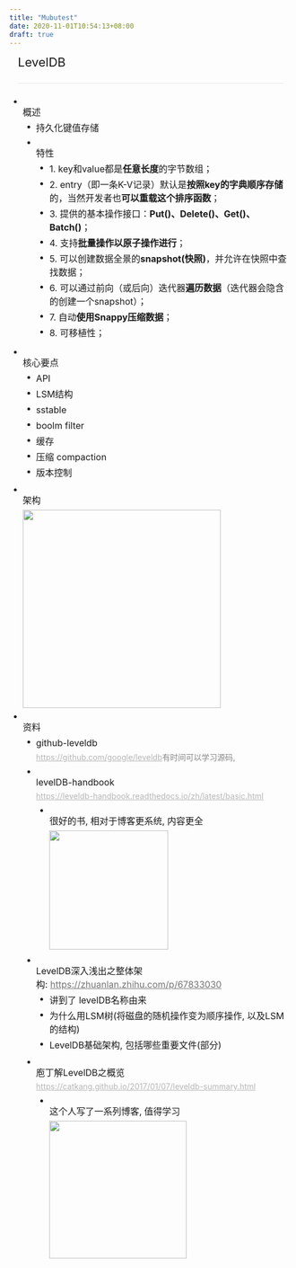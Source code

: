 ```yaml
---
title: "Mubutest"
date: 2020-11-01T10:54:13+08:00
draft: true
---
```




<div class="export-wrapper"><div style="font-size: 22px; padding: 0 15px 0;"><div style="padding-bottom: 24px">LevelDB</div><div style="background: #e5e6e8; height: 1px; margin-bottom: 20px;"></div></div><ul style="list-style: disc outside;"><li style="line-height: 24px;"><span class="content mubu-node" style="line-height: 24px; min-height: 24px; font-size: 16px; padding: 2px 0px; display: inline-block; vertical-align: top;">概述</span><ul class="children" style="list-style: disc outside; padding-bottom: 4px;"><li style="line-height: 24px;"><span class="content mubu-node" style="line-height: 24px; min-height: 24px; font-size: 16px; padding: 2px 0px; display: inline-block; vertical-align: top;">持久化键值存储</span></li><li style="line-height: 24px;"><span class="content mubu-node" style="line-height: 24px; min-height: 24px; font-size: 16px; padding: 2px 0px; display: inline-block; vertical-align: top;">特性</span><ul class="children" style="list-style: disc outside; padding-bottom: 4px;"><li style="line-height: 24px;"><span class="content mubu-node" style="line-height: 24px; min-height: 24px; font-size: 16px; padding: 2px 0px; display: inline-block; vertical-align: top;">1. key和value都是<span class="bold" style="font-weight: bold;">任意长度</span>的字节数组；</span></li><li style="line-height: 24px;"><span class="content mubu-node" style="line-height: 24px; min-height: 24px; font-size: 16px; padding: 2px 0px; display: inline-block; vertical-align: top;">2. entry（即一条K-V记录）默认是<span class="bold" style="font-weight: bold;">按照key的字典顺序存储</span>的，当然开发者也<span class="bold" style="font-weight: bold;">可以重载这个排序函数</span>；</span></li><li style="line-height: 24px;"><span class="content mubu-node" style="line-height: 24px; min-height: 24px; font-size: 16px; padding: 2px 0px; display: inline-block; vertical-align: top;">3. 提供的基本操作接口：<span class="bold" style="font-weight: bold;">Put()、Delete()、Get()、Batch()</span>；</span></li><li style="line-height: 24px;"><span class="content mubu-node" style="line-height: 24px; min-height: 24px; font-size: 16px; padding: 2px 0px; display: inline-block; vertical-align: top;">4. 支持<span class="bold" style="font-weight: bold;">批量操作以原子操作进行</span>；</span></li><li style="line-height: 24px;"><span class="content mubu-node" style="line-height: 24px; min-height: 24px; font-size: 16px; padding: 2px 0px; display: inline-block; vertical-align: top;">5. 可以创建数据全景的<span class="bold" style="font-weight: bold;">snapshot(快照)</span>，并允许在快照中查找数据；</span></li><li style="line-height: 24px;"><span class="content mubu-node" style="line-height: 24px; min-height: 24px; font-size: 16px; padding: 2px 0px; display: inline-block; vertical-align: top;">6. 可以通过前向（或后向）迭代器<span class="bold" style="font-weight: bold;">遍历数据</span>（迭代器会隐含的创建一个snapshot）；</span></li><li style="line-height: 24px;"><span class="content mubu-node" style="line-height: 24px; min-height: 24px; font-size: 16px; padding: 2px 0px; display: inline-block; vertical-align: top;">7. 自动<span class="bold" style="font-weight: bold;">使用Snappy压缩数据</span>；</span></li><li style="line-height: 24px;"><span class="content mubu-node" style="line-height: 24px; min-height: 24px; font-size: 16px; padding: 2px 0px; display: inline-block; vertical-align: top;">8. 可移植性；</span></li></ul></li></ul></li><li style="line-height: 24px;"><span class="content mubu-node" style="line-height: 24px; min-height: 24px; font-size: 16px; padding: 2px 0px; display: inline-block; vertical-align: top;">核心要点</span><ul class="children" style="list-style: disc outside; padding-bottom: 4px;"><li style="line-height: 24px;"><span class="content mubu-node" style="line-height: 24px; min-height: 24px; font-size: 16px; padding: 2px 0px; display: inline-block; vertical-align: top;">API</span></li><li style="line-height: 24px;"><span class="content mubu-node" style="line-height: 24px; min-height: 24px; font-size: 16px; padding: 2px 0px; display: inline-block; vertical-align: top;">LSM结构</span></li><li style="line-height: 24px;"><span class="content mubu-node" style="line-height: 24px; min-height: 24px; font-size: 16px; padding: 2px 0px; display: inline-block; vertical-align: top;">sstable</span></li><li style="line-height: 24px;"><span class="content mubu-node" style="line-height: 24px; min-height: 24px; font-size: 16px; padding: 2px 0px; display: inline-block; vertical-align: top;">boolm filter</span></li><li style="line-height: 24px;"><span class="content mubu-node" style="line-height: 24px; min-height: 24px; font-size: 16px; padding: 2px 0px; display: inline-block; vertical-align: top;">缓存</span></li><li style="line-height: 24px;"><span class="content mubu-node" style="line-height: 24px; min-height: 24px; font-size: 16px; padding: 2px 0px; display: inline-block; vertical-align: top;">压缩 compaction</span></li><li style="line-height: 24px;"><span class="content mubu-node" style="line-height: 24px; min-height: 24px; font-size: 16px; padding: 2px 0px; display: inline-block; vertical-align: top;">版本控制</span></li></ul></li><li style="line-height: 24px;"><span class="content mubu-node" images="%5B%7B%22id%22%3A%2237e17581b23cd00e4-2603194%22%2C%22uri%22%3A%22document_image%2F9a892e2b-43e6-40e9-9880-46cf0b6ae754-2603194.jpg%22%2C%22ow%22%3A482%2C%22oh%22%3A444%2C%22w%22%3A353%7D%5D" style="line-height: 24px; min-height: 24px; font-size: 16px; padding: 2px 0px; display: inline-block; vertical-align: top;">架构</span><div style="padding: 3px 0"><img src="https://img.mubu.com/document_image/9a892e2b-43e6-40e9-9880-46cf0b6ae754-2603194.jpg" style="max-width: 720px; width: 353px;" class="attach-img"></div></li><li style="line-height: 24px;"><span class="content mubu-node" style="line-height: 24px; min-height: 24px; font-size: 16px; padding: 2px 0px; display: inline-block; vertical-align: top;">资料</span><ul class="children" style="list-style: disc outside; padding-bottom: 4px;"><li style="line-height: 24px;"><span class="content mubu-node" style="line-height: 24px; min-height: 24px; font-size: 16px; padding: 2px 0px; display: inline-block; vertical-align: top;">github-leveldb</span><br><span class="note" style="display: inline-block; color: rgb(136, 136, 136); line-height: 22px; min-height: 22px; font-size: 14px; padding-bottom: 2px;"><a class="content-link" target="_blank" href="https://github.com/google/leveldb" style="text-decoration: underline; opacity: 0.6; color: inherit;">https://github.com/google/leveldb</a>有时间可以学习源码, ​</span></li><li style="line-height: 24px;"><span class="content mubu-node" style="line-height: 24px; min-height: 24px; font-size: 16px; padding: 2px 0px; display: inline-block; vertical-align: top;">levelDB-handbook</span><br><span class="note" style="display: inline-block; color: rgb(136, 136, 136); line-height: 22px; min-height: 22px; font-size: 14px; padding-bottom: 2px;"><a class="content-link" target="_blank" href="https://leveldb-handbook.readthedocs.io/zh/latest/basic.html" style="text-decoration: underline; opacity: 0.6; color: inherit;">https://leveldb-handbook.readthedocs.io/zh/latest/basic.html</a></span><ul class="children" style="list-style: disc outside; padding-bottom: 4px;"><li style="line-height: 24px;"><span class="content mubu-node" images="%5B%7B%22id%22%3A%2226e17526b3c69c079-2603194%22%2C%22oh%22%3A595%2C%22ow%22%3A404%2C%22uri%22%3A%22document_image%2F268274e6-acb8-474f-bfbc-3ae9523cd3af-2603194.jpg%22%2C%22w%22%3A212%7D%5D" style="line-height: 24px; min-height: 24px; font-size: 16px; padding: 2px 0px; display: inline-block; vertical-align: top;">很好的书, 相对于博客更系统, 内容更全</span><div style="padding: 3px 0"><img src="https://img.mubu.com/document_image/268274e6-acb8-474f-bfbc-3ae9523cd3af-2603194.jpg" style="max-width: 720px; width: 212px;" class="attach-img"></div></li></ul></li><li style="line-height: 24px;"><span class="content mubu-node" style="line-height: 24px; min-height: 24px; font-size: 16px; padding: 2px 0px; display: inline-block; vertical-align: top;">LevelDB深入浅出之整体架构:&nbsp;<a class="content-link" target="_blank" href="https://zhuanlan.zhihu.com/p/67833030" style="text-decoration: underline; opacity: 0.6; color: inherit;">https://zhuanlan.zhihu.com/p/67833030</a></span><ul class="children" style="list-style: disc outside; padding-bottom: 4px;"><li style="line-height: 24px;"><span class="content mubu-node" style="line-height: 24px; min-height: 24px; font-size: 16px; padding: 2px 0px; display: inline-block; vertical-align: top;">讲到了 levelDB名称由来</span></li><li style="line-height: 24px;"><span class="content mubu-node" style="line-height: 24px; min-height: 24px; font-size: 16px; padding: 2px 0px; display: inline-block; vertical-align: top;">为什么用LSM树(将磁盘的随机操作变为顺序操作, 以及LSM的结构)</span></li><li style="line-height: 24px;"><span class="content mubu-node" style="line-height: 24px; min-height: 24px; font-size: 16px; padding: 2px 0px; display: inline-block; vertical-align: top;">LevelDB基础架构, 包括哪些重要文件(部分)</span></li></ul></li><li style="line-height: 24px;"><span class="content mubu-node" style="line-height: 24px; min-height: 24px; font-size: 16px; padding: 2px 0px; display: inline-block; vertical-align: top;">庖丁解LevelDB之概览</span><br><span class="note" style="display: inline-block; color: rgb(136, 136, 136); line-height: 22px; min-height: 22px; font-size: 14px; padding-bottom: 2px;"><a class="content-link" target="_blank" href="https://catkang.github.io/2017/01/07/leveldb-summary.html" style="text-decoration: underline; opacity: 0.6; color: inherit;">https://catkang.github.io/2017/01/07/leveldb-summary.html</a></span><ul class="children" style="list-style: disc outside; padding-bottom: 4px;"><li style="line-height: 24px;"><span class="content mubu-node" images="%5B%7B%22id%22%3A%2235217581afb45005b-2603194%22%2C%22uri%22%3A%22document_image%2Fb4b3de30-2bdb-494f-a3fa-59c09d5f147f-2603194.jpg%22%2C%22ow%22%3A492%2C%22oh%22%3A866%2C%22w%22%3A245%7D%5D" style="line-height: 24px; min-height: 24px; font-size: 16px; padding: 2px 0px; display: inline-block; vertical-align: top;">这个人写了一系列博客, 值得学习</span><div style="padding: 3px 0"><img src="https://img.mubu.com/document_image/b4b3de30-2bdb-494f-a3fa-59c09d5f147f-2603194.jpg" style="max-width: 720px; width: 245px;" class="attach-img"></div></li></ul></li></ul></li></ul></div>
